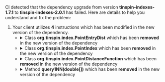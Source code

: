 CI detected that the dependency upgrade from version **tinspin-indexes-1.7.1** to **tinspin-indexes-2.0.1** has failed. Here are details to help you understand and fix the problem:
1. Your client utilizes **4** instructions which has been modified in the new version of the dependency.
   * <details>
        <summary>Class <b>org.tinspin.index.PointEntryDist</b> which has been <b>removed</b> in the new version of the dependency</summary>
            
        * <details>
          <summary>The failure is identified from the logs generated in the build process. </summary>
          
            *   >[[ERROR] /PGS/src/main/java/micycle/pgs/PGS_CirclePacking.java:[27,25] cannot find symbol<br>&nbsp;&nbsp;&nbsp;&nbsp;  symbol:   class PointEntryDist
  location: package org.tinspin.index
](https://github.com/chains-project/breaking-good/actions/runs/8110103454/job/22166641300#step:4:2122)
            *   An error was detected in line 27 which is making use of an outdated API.
             ``` java
             27   import org.tinspin.index.PointEntryDist;;
            ```

          </details>
            
     </details>
   * <details>
        <summary>Class <b>org.tinspin.index.PointIndex</b> which has been <b>removed</b> in the new version of the dependency</summary>
            
        * <details>
          <summary>The failure is identified from the logs generated in the build process. </summary>
          
            *   >[[ERROR] /PGS/src/main/java/micycle/pgs/PGS_Meshing.java:[38,25] cannot find symbol<br>&nbsp;&nbsp;&nbsp;&nbsp;  symbol:   class PointIndex
  location: package org.tinspin.index
](https://github.com/chains-project/breaking-good/actions/runs/8110103454/job/22166641300#step:4:2124)
            *   An error was detected in line 38 which is making use of an outdated API.
             ``` java
             38   import org.tinspin.index.PointIndex;;
            ```

          </details>
            
     </details>
   * <details>
        <summary>Class <b>org.tinspin.index.PointDistanceFunction</b> which has been <b>removed</b> in the new version of the dependency</summary>
            
        * <details>
          <summary>The failure is identified from the logs generated in the build process. </summary>
          
            *   >[[ERROR] /PGS/src/main/java/micycle/pgs/PGS_CirclePacking.java:[26,25] cannot find symbol<br>&nbsp;&nbsp;&nbsp;&nbsp;  symbol:   class PointDistanceFunction
  location: package org.tinspin.index
](https://github.com/chains-project/breaking-good/actions/runs/8110103454/job/22166641300#step:4:2121)
            *   An error was detected in line 26 which is making use of an outdated API.
             ``` java
             26   import org.tinspin.index.PointDistanceFunction;;
            ```

          </details>
            
     </details>
   * <details>
        <summary>Method <b>query1NN(double[])</b> which has been <b>removed</b> in the new version of the dependency</summary>
            
        * <details>
          <summary>The failure is identified from the logs generated in the build process. </summary>
          
            *   >[[ERROR] /PGS/src/main/java/micycle/pgs/PGS_PointSet.java:[70,53] cannot find symbol<br>&nbsp;&nbsp;&nbsp;&nbsp;  symbol:   method query1NN(double[])
  location: variable tree of type org.tinspin.index.kdtree.KDTree<processing.core.PVector>
](https://github.com/chains-project/breaking-good/actions/runs/8110103454/job/22166641300#step:4:2125)
            *   An error was detected in line 70 which is making use of an outdated API.
             ``` java
             70   tree.query1NN(coords);
            ```

          </details>
            
     </details>


